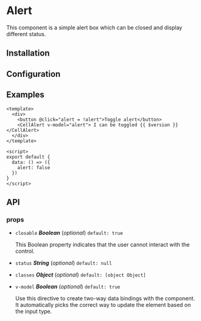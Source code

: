 # Alert

This component is a simple alert box which can be closed and display different status.

## Installation

## Configuration

## Examples

```vue @demo
<template>
  <div>
    <button @click="alert = !alert">Toggle alert</button>
    <CellAlert v-model="alert"> I can be toggled {{ $version }} </CellAlert>
  </div>
</template>

<script>
export default {
  data: () => ({
    alert: false
  })
}
</script>
```

## API

### props 

- `closable` ***Boolean*** (*optional*) `default: true` 

  This Boolean property indicates that the user cannot interact with the control. 

- `status` ***String*** (*optional*) `default: null` 

- `classes` ***Object*** (*optional*) `default: [object Object]` 

- `v-model` ***Boolean*** (*optional*) `default: true` 

  Use this directive to create two-way data bindings with the component.
  It automatically picks the correct way to update the element based on the input type. 
